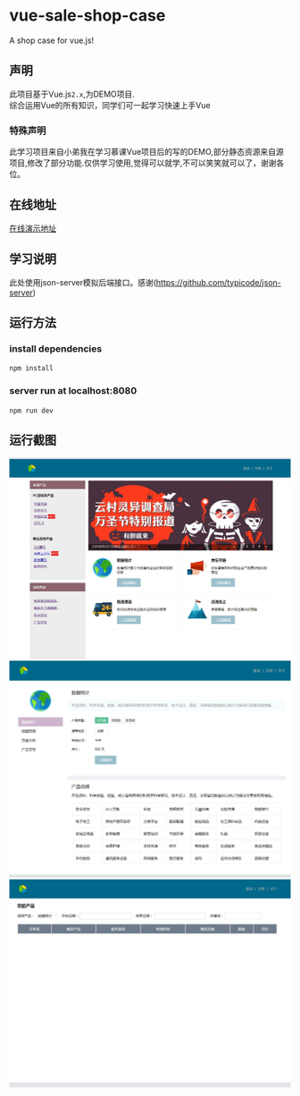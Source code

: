 # vue-sale-shop-case
A shop case for vue.js!

## 声明
此项目基于Vue.js`2.x`,为DEMO项目.<br>
综合运用Vue的所有知识，同学们可一起学习快速上手Vue

### 特殊声明
此学习项目来自小弟我在学习慕课Vue项目后的写的DEMO,部分静态资源来自源项目,修改了部分功能.仅供学习使用,觉得可以就学,不可以笑笑就可以了，谢谢各位。

## 在线地址
[在线演示地址](http://learntolearn.cn/ "Vue项目在线演示")

## 学习说明
此处使用json-server模拟后端接口。感谢(https://github.com/typicode/json-server)

## 运行方法
### install dependencies
    npm install
### server run at localhost:8080
    npm run dev
    
## 运行截图
![github](https://github.com/congWang9496/vue-sale-shop-case/blob/master/screenshot/screenshot1.jpg) 
![github](https://github.com/congWang9496/vue-sale-shop-case/blob/master/screenshot/screenshot2.jpg) 
![github](https://github.com/congWang9496/vue-sale-shop-case/blob/master/screenshot/screenshot3.jpg) 

